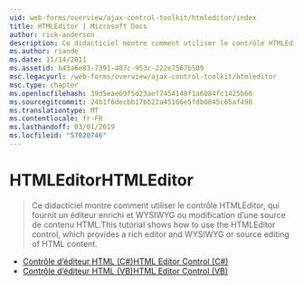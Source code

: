 ```yaml
---
uid: web-forms/overview/ajax-control-toolkit/htmleditor/index
title: HTMLEditor | Microsoft Docs
author: rick-anderson
description: Ce didacticiel montre comment utiliser le contrôle HTMLEditor, qui fournit un éditeur enrichi et WYSIWYG ou modification d’une source de contenu HTML.
ms.author: riande
ms.date: 11/14/2011
ms.assetid: b43a6e83-7391-407c-953c-222e7567b509
msc.legacyurl: /web-forms/overview/ajax-control-toolkit/htmleditor
msc.type: chapter
ms.openlocfilehash: 39d5eae69f5d23aef7454148f1a6084fc1425b66
ms.sourcegitcommit: 24b1f6decbb17bb22a45166e5fdb0845c65af498
ms.translationtype: MT
ms.contentlocale: fr-FR
ms.lasthandoff: 03/01/2019
ms.locfileid: "57020746"
---
```

<a name="htmleditor"></a><span data-ttu-id="2a8f6-103">HTMLEditor</span><span class="sxs-lookup"><span data-stu-id="2a8f6-103">HTMLEditor</span></span>
====================
> <span data-ttu-id="2a8f6-104">Ce didacticiel montre comment utiliser le contrôle HTMLEditor, qui fournit un éditeur enrichi et WYSIWYG ou modification d’une source de contenu HTML.</span><span class="sxs-lookup"><span data-stu-id="2a8f6-104">This tutorial shows how to use the HTMLEditor control, which provides a rich editor and WYSIWYG or source editing of HTML content.</span></span>


- [<span data-ttu-id="2a8f6-105">Contrôle d’éditeur HTML (C#)</span><span class="sxs-lookup"><span data-stu-id="2a8f6-105">HTML Editor Control (C#)</span></span>](how-do-i-use-the-html-editor-control-cs.md)
- [<span data-ttu-id="2a8f6-106">Contrôle d’éditeur HTML (VB)</span><span class="sxs-lookup"><span data-stu-id="2a8f6-106">HTML Editor Control (VB)</span></span>](how-do-i-use-the-html-editor-control-vb.md)

